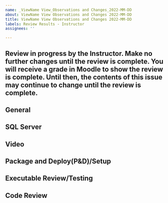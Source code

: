 ```yaml
---
name: _ViewName View_Observations and Changes_2022-MM-DD
about: ViewName View Observations and Changes 2022-MM-DD
title: ViewName View Observations and Changes 2022-MM-DD
labels: Review Results - Instructor
assignees: ''

---
```


## Review in progress by the Instructor. Make no further changes until the review is complete. You will receive a grade in Moodle to show the review is complete. Until then, the contents of this issue may continue to change until the review is complete.

## General

## SQL Server

## Video

## Package and Deploy(P&D)/Setup

## Executable Review/Testing

## Code Review
